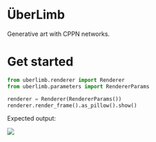 # ÜberLimb

Generative art with CPPN networks.

# Get started

```python
from uberlimb.renderer import Renderer
from uberlimb.parameters import RendererParams

renderer = Renderer(RendererParams())
renderer.render_frame().as_pillow().show()
```

Expected output:

![](https://cai-misc.s3.eu-central-1.amazonaws.com/uberlimb/uberlimb_splash.png)